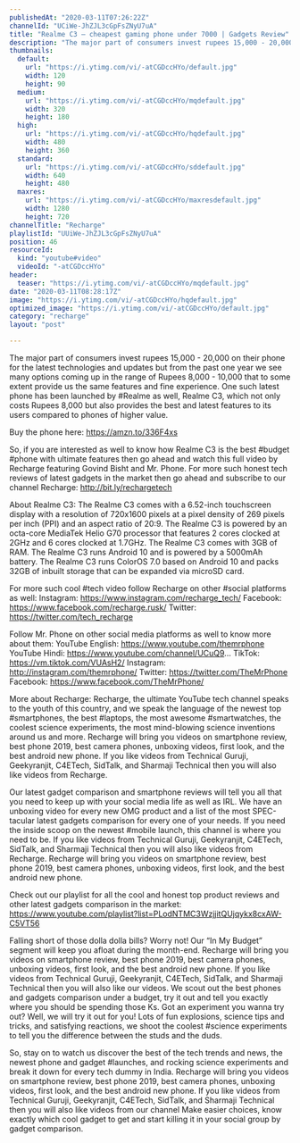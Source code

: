 ```yaml
---
publishedAt: "2020-03-11T07:26:22Z"
channelId: "UCiWe-JhZJL3cGpFsZNyU7uA"
title: "Realme C3 – cheapest gaming phone under 7000 | Gadgets Review"
description: "The major part of consumers invest rupees 15,000 - 20,000 on their phone for the latest technologies and updates but from the past one year we see many options coming up in the range of Rupees 8,000 - 10,000 that to some extent provide us the same features and fine experience. One such latest phone has been launched by #Realme as well, Realme C3, which not only costs Rupees 8,000 but also provides the best and latest features to its users compared to phones of higher value.\n\nBuy the phone here: https://amzn.to/336F4xs\n\nSo, if you are interested as well to know how Realme C3 is the best #budget #phone with ultimate features then go ahead and watch this full video by Recharge featuring Govind Bisht and Mr. Phone. For more such honest tech reviews of latest gadgets in the market then go ahead and subscribe to our channel Recharge: http://bit.ly/rechargetech\n\nAbout Realme C3:\nThe Realme C3 comes with a 6.52-inch touchscreen display with a resolution of 720x1600 pixels at a pixel density of 269 pixels per inch (PPI) and an aspect ratio of 20:9. The Realme C3 is powered by an octa-core MediaTek Helio G70 processor that features 2 cores clocked at 2GHz and 6 cores clocked at 1.7GHz. The Realme C3 comes with 3GB of RAM. The Realme C3 runs Android 10 and is powered by a 5000mAh battery. The Realme C3 runs ColorOS 7.0 based on Android 10 and packs 32GB of inbuilt storage that can be expanded via microSD card.\n\nFor more such cool #tech video follow Recharge on other #social platforms as well: Instagram: https://www.instagram.com/recharge_tech/ Facebook: https://www.facebook.com/recharge.rusk/ Twitter: https://twitter.com/tech_recharge\n\nFollow Mr. Phone on other social media platforms as well to know more about them: \nYouTube English: https://www.youtube.com/themrphone\nYouTube Hindi: https://www.youtube.com/channel/UCuQ9...\nTikTok: https://vm.tiktok.com/VUAsH2/\nInstagram: http://instagram.com/themrphone/\nTwitter: https://twitter.com/TheMrPhone\nFacebook:  https://www.facebook.com/TheMrPhone/\n\nMore about Recharge: Recharge, the ultimate YouTube tech channel speaks to the youth of this country, and we speak the language of the newest top #smartphones, the best #laptops, the most awesome #smartwatches, the coolest science experiments, the most mind-blowing science inventions around us and more. Recharge will bring you videos on smartphone review, best phone 2019, best camera phones, unboxing videos, first look, and the best android new phone. If you like videos from Technical Guruji, Geekyranjit, C4ETech, SidTalk, and Sharmaji Technical then you will also like videos from Recharge. \n\nOur latest gadget comparison and smartphone reviews will tell you all that you need to keep up with your social media life as well as IRL. We have an unboxing video for every new OMG product and a list of the most SPEC-tacular latest gadgets comparison for every one of your needs. If you need the inside scoop on the newest #mobile launch, this channel is where you need to be. If you like videos from Technical Guruji, Geekyranjit, C4ETech, SidTalk, and Sharmaji Technical then you will also like videos from Recharge. Recharge will bring you videos on smartphone review, best phone 2019, best camera phones, unboxing videos, first look, and the best android new phone.\n\nCheck out our playlist for all the cool and honest top product reviews and other latest gadgets comparison in the market: https://www.youtube.com/playlist?list=PLodNTMC3WzjjitQUjqykx8cxAW-C5VT56\n\nFalling short of those dolla dolla bills? Worry not! Our “In My Budget” segment will keep you afloat during the month-end. Recharge will bring you videos on smartphone review, best phone 2019, best camera phones, unboxing videos, first look, and the best android new phone. If you like videos from Technical Guruji, Geekyranjit, C4ETech, SidTalk, and Sharmaji Technical then you will also like our videos. We scout out the best phones and gadgets comparison under a budget, try it out and tell you exactly where you should be spending those Ks. Got an experiment you wanna try out? Well, we will try it out for you! Lots of fun explosions, science tips and tricks, and satisfying reactions, we shoot the coolest #science experiments to tell you the difference between the studs and the duds.\n\nSo, stay on to watch us discover the best of the tech trends and news, the newest phone and gadget #launches, and rocking science experiments and break it down for every tech dummy in India. Recharge will bring you videos on smartphone review, best phone 2019, best camera phones, unboxing videos, first look, and the best android new phone. If you like videos from Technical Guruji, Geekyranjit, C4ETech, SidTalk, and Sharmaji Technical then you will also like videos from our channel Make easier choices, know exactly which cool gadget to get and start killing it in your social group by gadget comparison."
thumbnails:
  default:
    url: "https://i.ytimg.com/vi/-atCGDccHYo/default.jpg"
    width: 120
    height: 90
  medium:
    url: "https://i.ytimg.com/vi/-atCGDccHYo/mqdefault.jpg"
    width: 320
    height: 180
  high:
    url: "https://i.ytimg.com/vi/-atCGDccHYo/hqdefault.jpg"
    width: 480
    height: 360
  standard:
    url: "https://i.ytimg.com/vi/-atCGDccHYo/sddefault.jpg"
    width: 640
    height: 480
  maxres:
    url: "https://i.ytimg.com/vi/-atCGDccHYo/maxresdefault.jpg"
    width: 1280
    height: 720
channelTitle: "Recharge"
playlistId: "UUiWe-JhZJL3cGpFsZNyU7uA"
position: 46
resourceId:
  kind: "youtube#video"
  videoId: "-atCGDccHYo"
header:
  teaser: "https://i.ytimg.com/vi/-atCGDccHYo/mqdefault.jpg"
date: "2020-03-11T08:28:17Z"
image: "https://i.ytimg.com/vi/-atCGDccHYo/hqdefault.jpg"
optimized_image: "https://i.ytimg.com/vi/-atCGDccHYo/default.jpg"
category: "recharge"
layout: "post"

---
```

The major part of consumers invest rupees 15,000 - 20,000 on their phone for the latest technologies and updates but from the past one year we see many options coming up in the range of Rupees 8,000 - 10,000 that to some extent provide us the same features and fine experience. One such latest phone has been launched by #Realme as well, Realme C3, which not only costs Rupees 8,000 but also provides the best and latest features to its users compared to phones of higher value.

Buy the phone here: https://amzn.to/336F4xs

So, if you are interested as well to know how Realme C3 is the best #budget #phone with ultimate features then go ahead and watch this full video by Recharge featuring Govind Bisht and Mr. Phone. For more such honest tech reviews of latest gadgets in the market then go ahead and subscribe to our channel Recharge: http://bit.ly/rechargetech

About Realme C3:
The Realme C3 comes with a 6.52-inch touchscreen display with a resolution of 720x1600 pixels at a pixel density of 269 pixels per inch (PPI) and an aspect ratio of 20:9. The Realme C3 is powered by an octa-core MediaTek Helio G70 processor that features 2 cores clocked at 2GHz and 6 cores clocked at 1.7GHz. The Realme C3 comes with 3GB of RAM. The Realme C3 runs Android 10 and is powered by a 5000mAh battery. The Realme C3 runs ColorOS 7.0 based on Android 10 and packs 32GB of inbuilt storage that can be expanded via microSD card.

For more such cool #tech video follow Recharge on other #social platforms as well: Instagram: https://www.instagram.com/recharge_tech/ Facebook: https://www.facebook.com/recharge.rusk/ Twitter: https://twitter.com/tech_recharge

Follow Mr. Phone on other social media platforms as well to know more about them: 
YouTube English: https://www.youtube.com/themrphone
YouTube Hindi: https://www.youtube.com/channel/UCuQ9...
TikTok: https://vm.tiktok.com/VUAsH2/
Instagram: http://instagram.com/themrphone/
Twitter: https://twitter.com/TheMrPhone
Facebook:  https://www.facebook.com/TheMrPhone/

More about Recharge: Recharge, the ultimate YouTube tech channel speaks to the youth of this country, and we speak the language of the newest top #smartphones, the best #laptops, the most awesome #smartwatches, the coolest science experiments, the most mind-blowing science inventions around us and more. Recharge will bring you videos on smartphone review, best phone 2019, best camera phones, unboxing videos, first look, and the best android new phone. If you like videos from Technical Guruji, Geekyranjit, C4ETech, SidTalk, and Sharmaji Technical then you will also like videos from Recharge. 

Our latest gadget comparison and smartphone reviews will tell you all that you need to keep up with your social media life as well as IRL. We have an unboxing video for every new OMG product and a list of the most SPEC-tacular latest gadgets comparison for every one of your needs. If you need the inside scoop on the newest #mobile launch, this channel is where you need to be. If you like videos from Technical Guruji, Geekyranjit, C4ETech, SidTalk, and Sharmaji Technical then you will also like videos from Recharge. Recharge will bring you videos on smartphone review, best phone 2019, best camera phones, unboxing videos, first look, and the best android new phone.

Check out our playlist for all the cool and honest top product reviews and other latest gadgets comparison in the market: https://www.youtube.com/playlist?list=PLodNTMC3WzjjitQUjqykx8cxAW-C5VT56

Falling short of those dolla dolla bills? Worry not! Our “In My Budget” segment will keep you afloat during the month-end. Recharge will bring you videos on smartphone review, best phone 2019, best camera phones, unboxing videos, first look, and the best android new phone. If you like videos from Technical Guruji, Geekyranjit, C4ETech, SidTalk, and Sharmaji Technical then you will also like our videos. We scout out the best phones and gadgets comparison under a budget, try it out and tell you exactly where you should be spending those Ks. Got an experiment you wanna try out? Well, we will try it out for you! Lots of fun explosions, science tips and tricks, and satisfying reactions, we shoot the coolest #science experiments to tell you the difference between the studs and the duds.

So, stay on to watch us discover the best of the tech trends and news, the newest phone and gadget #launches, and rocking science experiments and break it down for every tech dummy in India. Recharge will bring you videos on smartphone review, best phone 2019, best camera phones, unboxing videos, first look, and the best android new phone. If you like videos from Technical Guruji, Geekyranjit, C4ETech, SidTalk, and Sharmaji Technical then you will also like videos from our channel Make easier choices, know exactly which cool gadget to get and start killing it in your social group by gadget comparison.
